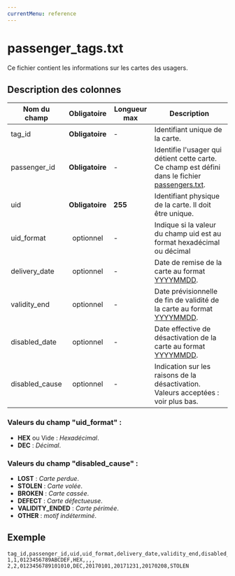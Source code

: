 ```yaml
---
currentMenu: reference
---
```


# passenger_tags.txt

Ce fichier contient les informations sur les cartes des usagers.

## Description des colonnes

| Nom du champ           |  Obligatoire    |  Longueur max |  Description |
|------------------------|:------------:|------|----------|
| tag_id                 | **Obligatoire** |   -  |  Identifiant unique de la carte. |
| passenger_id           | **Obligatoire** |   -  |  Identifie l'usager qui détient cette carte. Ce champ est défini dans le fichier [passengers.txt](passengers.txt.html). |
| uid                    | **Obligatoire** |  **255** |  Identifiant physique de la carte. Il doit être unique. |
| uid_format             | optionnel       |   -  |  Indique si la valeur du champ uid est au format hexadécimal ou décimal|
| delivery_date          | optionnel       |   -  |  Date de remise de la carte au format [YYYYMMDD](types.html#Dates).|
| validity_end           | optionnel       |   -  |  Date prévisionnelle de fin de validité de la carte au format [YYYYMMDD](types.html#Dates).|
| disabled_date          | optionnel       |   -  |  Date effective de désactivation de la carte au format [YYYYMMDD](types.html#Dates).|
| disabled_cause         | optionnel       |   -  |  Indication sur les raisons de la désactivation. Valeurs acceptées : voir plus bas. |


### Valeurs du champ "uid_format" :

* **HEX** ou Vide : *Hexadécimal*.
* **DEC** : *Décimal*.

### Valeurs du champ "disabled_cause" :

* **LOST**           : *Carte perdue*.
* **STOLEN**         : *Carte volée*.
* **BROKEN**         : *Carte cassée*.
* **DEFECT**         : *Carte défectueuse*.
* **VALIDITY_ENDED** : *Carte périmée*.
* **OTHER**          : *motif indéterminé*.


## Exemple
```
tag_id,passenger_id,uid,uid_format,delivery_date,validity_end,disabled_date,disabled_cause
1,1,0123456789ABCDEF,HEX,,,,
2,2,0123456789101010,DEC,20170101,20171231,20170208,STOLEN

```
